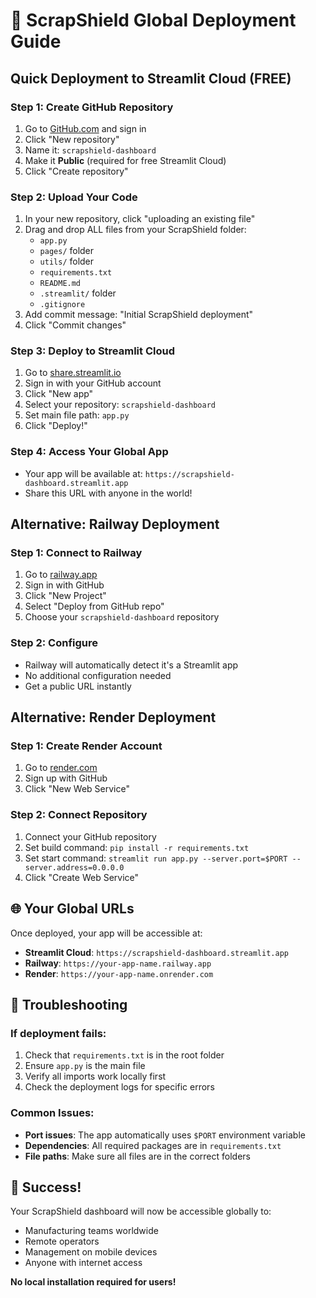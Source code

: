 # 🚀 ScrapShield Global Deployment Guide

## Quick Deployment to Streamlit Cloud (FREE)

### Step 1: Create GitHub Repository
1. Go to [GitHub.com](https://github.com) and sign in
2. Click "New repository"
3. Name it: `scrapshield-dashboard`
4. Make it **Public** (required for free Streamlit Cloud)
5. Click "Create repository"

### Step 2: Upload Your Code
1. In your new repository, click "uploading an existing file"
2. Drag and drop ALL files from your ScrapShield folder:
   - `app.py`
   - `pages/` folder
   - `utils/` folder
   - `requirements.txt`
   - `README.md`
   - `.streamlit/` folder
   - `.gitignore`
3. Add commit message: "Initial ScrapShield deployment"
4. Click "Commit changes"

### Step 3: Deploy to Streamlit Cloud
1. Go to [share.streamlit.io](https://share.streamlit.io)
2. Sign in with your GitHub account
3. Click "New app"
4. Select your repository: `scrapshield-dashboard`
5. Set main file path: `app.py`
6. Click "Deploy!"

### Step 4: Access Your Global App
- Your app will be available at: `https://scrapshield-dashboard.streamlit.app`
- Share this URL with anyone in the world!

## Alternative: Railway Deployment

### Step 1: Connect to Railway
1. Go to [railway.app](https://railway.app)
2. Sign in with GitHub
3. Click "New Project"
4. Select "Deploy from GitHub repo"
5. Choose your `scrapshield-dashboard` repository

### Step 2: Configure
- Railway will automatically detect it's a Streamlit app
- No additional configuration needed
- Get a public URL instantly

## Alternative: Render Deployment

### Step 1: Create Render Account
1. Go to [render.com](https://render.com)
2. Sign up with GitHub
3. Click "New Web Service"

### Step 2: Connect Repository
1. Connect your GitHub repository
2. Set build command: `pip install -r requirements.txt`
3. Set start command: `streamlit run app.py --server.port=$PORT --server.address=0.0.0.0`
4. Click "Create Web Service"

## 🌐 Your Global URLs

Once deployed, your app will be accessible at:
- **Streamlit Cloud**: `https://scrapshield-dashboard.streamlit.app`
- **Railway**: `https://your-app-name.railway.app`
- **Render**: `https://your-app-name.onrender.com`

## 🔧 Troubleshooting

### If deployment fails:
1. Check that `requirements.txt` is in the root folder
2. Ensure `app.py` is the main file
3. Verify all imports work locally first
4. Check the deployment logs for specific errors

### Common Issues:
- **Port issues**: The app automatically uses `$PORT` environment variable
- **Dependencies**: All required packages are in `requirements.txt`
- **File paths**: Make sure all files are in the correct folders

## 🎉 Success!

Your ScrapShield dashboard will now be accessible globally to:
- Manufacturing teams worldwide
- Remote operators
- Management on mobile devices
- Anyone with internet access

**No local installation required for users!** 
